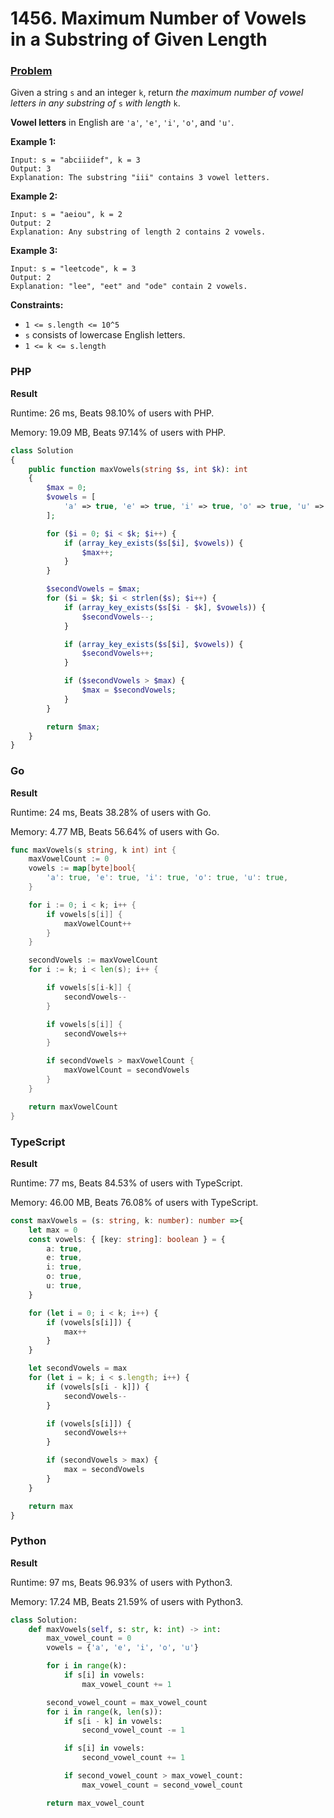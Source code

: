 # 1456. Maximum Number of Vowels in a Substring of Given Length

### [Problem](https://leetcode.com/problems/maximum-number-of-vowels-in-a-substring-of-given-length/description/)

Given a string `s` and an integer `k`, return _the maximum number of vowel letters in any substring of_ `s` _with length_ `k`.

**Vowel letters** in English are `'a'`, `'e'`, `'i'`, `'o'`, and `'u'`.

**Example 1:**

```
Input: s = "abciiidef", k = 3
Output: 3
Explanation: The substring "iii" contains 3 vowel letters.
```

**Example 2:**

```
Input: s = "aeiou", k = 2
Output: 2
Explanation: Any substring of length 2 contains 2 vowels.
```

**Example 3:**

```
Input: s = "leetcode", k = 3
Output: 2
Explanation: "lee", "eet" and "ode" contain 2 vowels.
```

**Constraints:**

* `1 <= s.length <= 10^5`
* `s` consists of lowercase English letters.
* `1 <= k <= s.length`

### PHP

**Result**

Runtime: 26 ms, Beats 98.10% of users with PHP.

Memory: 19.09 MB, Beats 97.14% of users with PHP.

```php
class Solution
{
    public function maxVowels(string $s, int $k): int
    {
        $max = 0;
        $vowels = [
            'a' => true, 'e' => true, 'i' => true, 'o' => true, 'u' => true,
        ];

        for ($i = 0; $i < $k; $i++) {
            if (array_key_exists($s[$i], $vowels)) {
                $max++;
            }
        }

        $secondVowels = $max;
        for ($i = $k; $i < strlen($s); $i++) {
            if (array_key_exists($s[$i - $k], $vowels)) {
                $secondVowels--;
            }

            if (array_key_exists($s[$i], $vowels)) {
                $secondVowels++;
            }

            if ($secondVowels > $max) {
                $max = $secondVowels;
            }
        }

        return $max;
    }
}
```

### Go

**Result**

Runtime: 24 ms, Beats 38.28% of users with Go.

Memory: 4.77 MB, Beats 56.64% of users with Go.

```go
func maxVowels(s string, k int) int {
	maxVowelCount := 0
	vowels := map[byte]bool{
		'a': true, 'e': true, 'i': true, 'o': true, 'u': true,
	}

	for i := 0; i < k; i++ {
		if vowels[s[i]] {
			maxVowelCount++
		}
	}

	secondVowels := maxVowelCount
	for i := k; i < len(s); i++ {

		if vowels[s[i-k]] {
			secondVowels--
		}

		if vowels[s[i]] {
			secondVowels++
		}

		if secondVowels > maxVowelCount {
			maxVowelCount = secondVowels
		}
	}

	return maxVowelCount
}
```

### TypeScript

**Result**

Runtime: 77 ms, Beats 84.53% of users with TypeScript.

Memory: 46.00 MB, Beats 76.08% of users with TypeScript.

```typescript
const maxVowels = (s: string, k: number): number =>{
    let max = 0
    const vowels: { [key: string]: boolean } = {
        a: true,
        e: true,
        i: true,
        o: true,
        u: true,
    }

    for (let i = 0; i < k; i++) {
        if (vowels[s[i]]) {
            max++
        }
    }

    let secondVowels = max
    for (let i = k; i < s.length; i++) {
        if (vowels[s[i - k]]) {
            secondVowels--
        }

        if (vowels[s[i]]) {
            secondVowels++
        }

        if (secondVowels > max) {
            max = secondVowels
        }
    }

    return max
}
```

### Python

**Result**

Runtime: 97 ms, Beats 96.93% of users with Python3.

Memory: 17.24 MB, Beats 21.59% of users with Python3.

```python
class Solution:
    def maxVowels(self, s: str, k: int) -> int:
        max_vowel_count = 0
        vowels = {'a', 'e', 'i', 'o', 'u'}

        for i in range(k):
            if s[i] in vowels:
                max_vowel_count += 1

        second_vowel_count = max_vowel_count
        for i in range(k, len(s)):
            if s[i - k] in vowels:
                second_vowel_count -= 1

            if s[i] in vowels:
                second_vowel_count += 1

            if second_vowel_count > max_vowel_count:
                max_vowel_count = second_vowel_count

        return max_vowel_count
```

